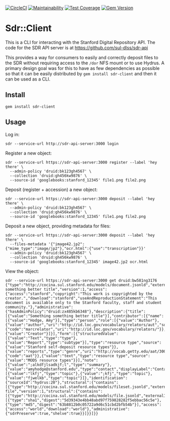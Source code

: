 [![CircleCI](https://circleci.com/gh/sul-dlss/sdr-client.svg?style=svg)](https://circleci.com/gh/sul-dlss/sdr-client)
[![Maintainability](https://api.codeclimate.com/v1/badges/1210855d46d4f424bf30/maintainability)](https://codeclimate.com/github/sul-dlss/sdr-client/maintainability)
[![Test Coverage](https://api.codeclimate.com/v1/badges/1210855d46d4f424bf30/test_coverage)](https://codeclimate.com/github/sul-dlss/sdr-client/test_coverage)
[![Gem Version](https://badge.fury.io/rb/sdr-client.svg)](https://badge.fury.io/rb/sdr-client)

# Sdr::Client

This is a CLI for interacting with the Stanford Digital Repository API.
The code for the SDR API server is at https://github.com/sul-dlss/sdr-api

This provides a way for consumers to easily and correctly deposit files to the SDR without requiring access to the `/dor` NFS mount or to use Hydrus.  A primary design goal was for this to have as few dependencies as possible so that it can be easily distributed by `gem install sdr-client` and then it can be used as a CLI.

## Install

`gem install sdr-client`

## Usage

Log in:
```
sdr --service-url http://sdr-api-server:3000 login
```

Register a new object:
```
sdr --service-url https://sdr-api-server:3000 register --label 'hey there' \
  --admin-policy 'druid:bk123gh4567' \
  --collection 'druid:gh456kw9876' \
  --source-id 'googlebooks:stanford_12345' file1.png file2.png
```

Deposit (register + accession) a new object:
```
sdr --service-url https://sdr-api-server:3000 deposit --label 'hey there' \
  --admin-policy 'druid:bk123gh4567' \
  --collection 'druid:gh456kw9876' \
  --source-id 'googlebooks:stanford_12345' file1.png file2.png
```

Deposit a new object, providing metadata for files:
```
sdr --service-url https://sdr-api-server:3000 deposit --label 'hey there' \
  --files-metadata '{"image42.jp2":{"mime_type":"image/jp2"},"ocr.html":{"use":"transcription"}}'
  --admin-policy 'druid:bk123gh4567' \
  --collection 'druid:gh456kw9876' \
  --source-id 'googlebooks:stanford_12345' image42.jp2 ocr.html
```

View the object:
```
sdr --service-url https://sdr-api-server:3000 get druid:bw581ng3176
{"type":"http://cocina.sul.stanford.edu/models/document.jsonld","externalIdentifier":"druid:bw581ng3176","label":"Something something better title","version":1,"access":{"access":"stanford","copyright":"This work is copyrighted by the creator.","download":"stanford","useAndReproductionStatement":"This document is available only to the Stanford faculty, staff and student community."},"administrative":{"hasAdminPolicy":"druid:zx485kb6348"},"description":{"title":[{"value":"Something something better title"}],"contributor":[{"name":[{"value":"Hodge, Amy"}],"type":"person","role":[{"value":"Author"},{"value":"author","uri":"http://id.loc.gov/vocabulary/relators/aut","source":{"code":"marcrelator","uri":"http://id.loc.gov/vocabulary/relators/"}},{"value":"Creator"}]}],"form":[{"structuredValue":[{"value":"Text","type":"type"},{"value":"Report","type":"subtype"}],"type":"resource type","source":{"value":"Stanford self-deposit resource types"}},{"value":"reports","type":"genre","uri":"http://vocab.getty.edu/aat/300027267","source":{"code":"aat"}},{"value":"text","type":"resource type","source":{"value":"MODS resource types"}}],"note":[{"value":";alkdfjlsadkjf;l","type":"summary"},{"value":"amyhodge@stanford.edu","type":"contact","displayLabel":"Contact"}],"subject":[{"value":"lkfj","type":"topic"},{"value":";kfj","type":"topic"},{"value":"fjwelkb","type":"topic"}]},"identification":{"sourceId":"hydrus:20"},"structural":{"contains":[{"type":"http://cocina.sul.stanford.edu/models/fileset.jsonld","externalIdentifier":"bw581ng3176_1","label":"Test file","version":1,"structural":{"contains":[{"type":"http://cocina.sul.stanford.edu/models/file.jsonld","externalIdentifier":"druid:bw581ng3176/test.txt","label":"test.txt","filename":"test.txt","size":11,"version":1,"hasMimeType":"text/plain","hasMessageDigests":[{"type":"sha1","digest":"5d39343e4bb48abd97f759828282f5ebbac56c5e"},{"type":"md5","digest":"63b8812b0c05722a9d6c51cbd2bfb54b"}],"access":{"access":"world","download":"world"},"administrative":{"sdrPreserve":true,"shelve":true}}]}}]}}
```
